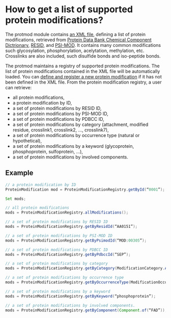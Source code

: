 How to get a list of supported protein modifications?
===

The protmod module contains [an XML file](https://github.com/biojava/biojava/blob/master/biojava-modfinder/src/main/resources/org/biojava/nbio/protmod/ptm_list.xml), defining a list of protein modifications, retrieved from [Protein Data Bank Chemical Component Dictrionary](http://www.wwpdb.org/ccd.html), [RESID](http://www.ebi.ac.uk/RESID/), and [PSI-MOD](http://psidev.sourceforge.net/mod/). It contains many common modifications such glycosylation, phosphorylation, acelytation, methylation, etc. Crosslinks are also included, such disulfide bonds and iso-peptide bonds.

The protmod maintains a registry of supported protein modifications. The list of protein modifications contained in the XML file will be automatically loaded. You can [define and register a new protein modification](add-protein-modification.md) if it has not been defined in the XML file. From the protein modification registry, a user can retrieve:
- all protein modifications,
- a protein modification by ID,
- a set of protein modifications by RESID ID,
- a set of protein modifications by PSI-MOD ID,
- a set of protein modifications by PDBCC ID,
- a set of protein modifications by category (attachment, modified residue, crosslink1, crosslink2, …, crosslink7),
- a set of protein modifications by occurrence type (natural or hypothetical),
- a set of protein modifications by a keyword (glycoprotein, phosphoprotein, sulfoprotein, …),
- a set of protein modifications by involved components.

## Example 

```java 
// a protein modification by ID 
ProteinModification mod = ProteinModificationRegistry.getById(“0001”);

Set mods;

// all protein modifications 
mods = ProteinModificationRegistry.allModifications();

// a set of protein modifications by RESID ID 
mods = ProteinModificationRegistry.getByResidId(“AA0151”);

// a set of protein modifications by PSI-MOD ID 
mods = ProteinModificationRegistry.getByPsimodId(“MOD:00305”);

// a set of protein modifications by PDBCC ID 
mods = ProteinModificationRegistry.getByPdbccId(“SEP”);

// a set of protein modifications by category 
mods = ProteinModificationRegistry.getByCategory(ModificationCategory.ATTACHMENT);

// a set of protein modifications by occurrence type 
mods = ProteinModificationRegistry.getByOccurrenceType(ModificationOccurrenceType.NATURAL);

// a set of protein modifications by a keyword 
mods = ProteinModificationRegistry.getByKeyword(“phosphoprotein”);

// a set of protein modifications by involved components. 
mods = ProteinModificationRegistry.getByComponent(Component.of(“FAD”));

```
